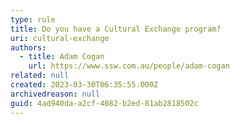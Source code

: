 ```yaml
---
type: rule
title: Do you have a Cultural Exchange program?
uri: cultural-exchange
authors:
  - title: Adam Cogan
    url: https://www.ssw.com.au/people/adam-cogan
related: null
created: 2023-03-30T06:35:55.000Z
archivedreason: null
guid: 4ad940da-a2cf-4082-b2ed-81ab2818502c
---
```

